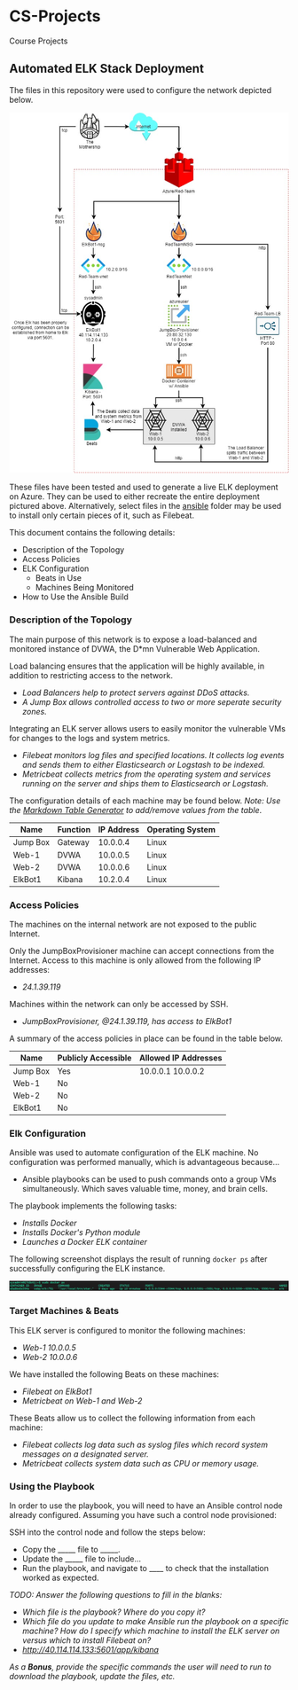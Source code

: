 # CS-Projects
Course Projects
## Automated ELK Stack Deployment

The files in this repository were used to configure the network depicted below.

![RedTeam Network Diagram](https://github.com/dkrueger06/CS-Projects/blob/main/images/RedTeam%20Network%20Diagram.jpg)

These files have been tested and used to generate a live ELK deployment on Azure. They can be used to either recreate the entire deployment pictured above. Alternatively, select files in the [ansible](https://github.com/dkrueger06/CS-Projects/tree/main/ansible) folder may be used to install only certain pieces of it, such as Filebeat.




This document contains the following details:
- Description of the Topology
- Access Policies
- ELK Configuration
  - Beats in Use
  - Machines Being Monitored
- How to Use the Ansible Build


### Description of the Topology

The main purpose of this network is to expose a load-balanced and monitored instance of DVWA, the D*mn Vulnerable Web Application.

Load balancing ensures that the application will be highly available, in addition to restricting access to the network.
- _Load Balancers help to protect servers against DDoS attacks._
- _A Jump Box allows controlled access to two or more seperate security zones._

Integrating an ELK server allows users to easily monitor the vulnerable VMs for changes to the logs and system metrics.
- _Filebeat monitors log files and specified locations. It collects log events and sends them to either Elasticsearch or Logstash to be indexed._
- _Metricbeat collects metrics from the operating system and services running on the server and ships them to Elasticsearch or Logstash._

The configuration details of each machine may be found below.
_Note: Use the [Markdown Table Generator](http://www.tablesgenerator.com/markdown_tables) to add/remove values from the table_.

| Name     | Function | IP Address | Operating System |
|----------|----------|------------|------------------|
| Jump Box | Gateway  | 10.0.0.4   | Linux            |
| Web-1    | DVWA     | 10.0.0.5   | Linux            |
| Web-2    | DVWA     | 10.0.0.6   | Linux            |
| ElkBot1  | Kibana   | 10.2.0.4   | Linux            |

### Access Policies

The machines on the internal network are not exposed to the public Internet. 

Only the JumpBoxProvisioner machine can accept connections from the Internet. Access to this machine is only allowed from the following IP addresses:
- _24.1.39.119_

Machines within the network can only be accessed by SSH.
- _JumpBoxProvisioner, @24.1.39.119, has access to ElkBot1_

A summary of the access policies in place can be found in the table below.

| Name     | Publicly Accessible | Allowed IP Addresses |
|----------|---------------------|----------------------|
| Jump Box | Yes                 | 10.0.0.1 10.0.0.2    |
| Web-1    | No                  |                      |
| Web-2    | No                  |                      |
| ElkBot1  | No                  |                      | 

### Elk Configuration

Ansible was used to automate configuration of the ELK machine. No configuration was performed manually, which is advantageous because...
- Ansible playbooks can be used to push commands onto a group VMs simultaneously. Which saves valuable time, money, and brain cells.

The playbook implements the following tasks:
- _Installs Docker_
- _Installs Docker's Python module_
- _Launches a Docker ELK container_

The following screenshot displays the result of running `docker ps` after successfully configuring the ELK instance.

![sudo docker ps](https://github.com/dkrueger06/CS-Projects/blob/main/images/sudo%20docker%20ps.PNG)

### Target Machines & Beats
This ELK server is configured to monitor the following machines:
- _Web-1 10.0.0.5_
- _Web-2 10.0.0.6_

We have installed the following Beats on these machines:
- _Filebeat on ElkBot1_
- _Metricbeat on Web-1 and Web-2_

These Beats allow us to collect the following information from each machine:
- _Filebeat collects log data such as syslog files which record system messages on a designated server._ 
- _Metricbeat collects system data such as CPU or memory usage._

### Using the Playbook
In order to use the playbook, you will need to have an Ansible control node already configured. Assuming you have such a control node provisioned: 

SSH into the control node and follow the steps below:
- Copy the _____ file to _____.
- Update the _____ file to include...
- Run the playbook, and navigate to ____ to check that the installation worked as expected.

_TODO: Answer the following questions to fill in the blanks:_
- _Which file is the playbook? Where do you copy it?_
- _Which file do you update to make Ansible run the playbook on a specific machine? How do I specify which machine to install the ELK server on versus which to install Filebeat on?_
- _http://40.114.114.133:5601/app/kibana_

_As a **Bonus**, provide the specific commands the user will need to run to download the playbook, update the files, etc._
